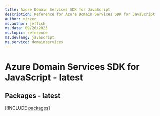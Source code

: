 ```yaml
---
title: Azure Domain Services SDK for JavaScript
description: Reference for Azure Domain Services SDK for JavaScript
author: xirzec
ms.author: jeffish
ms.data: 09/26/2023
ms.topic: reference
ms.devlang: javascript
ms.service: domainservices
---
```

# Azure Domain Services SDK for JavaScript - latest
## Packages - latest
[!INCLUDE [packages](domain-services-index.md)]